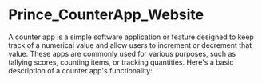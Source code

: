 # Prince_CounterApp_Website
A counter app is a simple software application or feature designed to keep track of a numerical value and allow users to increment or decrement that value. These apps are commonly used for various purposes, such as tallying scores, counting items, or tracking quantities. Here's a basic description of a counter app's functionality:
